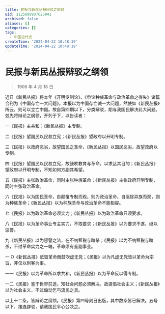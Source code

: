 ```yaml
---
title: 民报与新民丛报辩驳之纲领
uid: 1125899907625041
archived: false
aliases: []
categories: []
tags:
  - 中国近代史
createTime: '2024-04-22 10:48:19'
updateTime: '2024-04-22 10:48:19'
---
```


# 民报与新民丛报辩驳之纲领

> 1906 年 4 月 18 日

近日《新民丛报》将本年《开明专制论》、《申论种族革命与政治革命之得失》诸篇合刊为《中国存亡一大问题》。本报以为中国存亡诚一大问题，然使如《新民丛报》所云，则可以立亡中国。故自第四期以下，分类辩驳，期与我国民解决此大问题。兹先将辩论之纲领，开列于下，以告读者：

一《民报》主共和；《新民丛报》主专制。

二《民报》望国民以民权立宪；《新民丛报》望政府以开明专制。

三《民报》以政府恶劣，故望国民之革命，《新民丛报》以国民恶劣，故望政府以专制。

四《民报》望国民以民权立宪，故鼓吹教育与革命，以求达其目的；《新民丛报》望政府以开明专制，不知如何方副其希望。

五《民报》主张政治革命，同时主张种族革命；《新民丛报》主张政府开明专制，同时主张政治革命。

六《民报》以为国民革命，自颠覆专制而观，则为政治革命，自驱除异族而观，则为种族革命；《新民丛报》以为种族革命与政治革命不能相容。

七《民报》以为政治革命必须实力；《新民丛报》以为政治革命只须要求。

八《民报》以为革命事业专主实力，不取要求；《新民丛报》以为要求不遂，继以惩警。

九《新民丛报》以为惩警之法，在不纳租税与暗杀；《民报》以为不纳租税与暗杀，不过革命实力之一端，革命须有全副事业。

一 O《新民丛报》诋毁革命而鼓吹虚无党；《民报》以为凡虚无党皆以革命为宗旨，非仅以刺客为事。

一一《民报》以为革命所以求共和，《新民丛报》以为革命反以得专制。

一二《民报》鉴于世界前途，知社会问题必须解决，故提倡社会主义；《新民丛报》以为社会主义，不过煽动乞丐流民之具。

以上十二条，皆辩论之纲领。《民报》第四号刻日出版，其中数条皆已解决。五号以下，接连辟驳，请我国民平心公决之。
